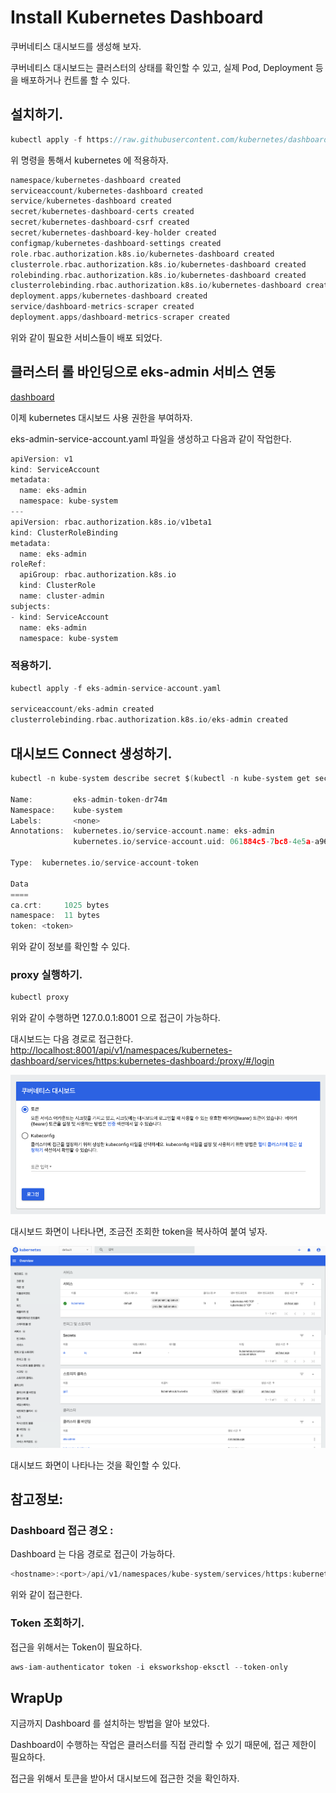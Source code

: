 # Install Kubernetes Dashboard

쿠버네티스 대시보드를 생성해 보자. 

쿠버네티스 대시보드는 클러스터의 상태를 확인할 수 있고, 실제 Pod, Deployment 등을 배포하거나 컨트롤 할 수 있다. 

## 설치하기. 

```go
kubectl apply -f https://raw.githubusercontent.com/kubernetes/dashboard/v2.0.5/aio/deploy/recommended.yaml
```

위 명령을 통해서 kubernetes 에 적용하자. 

```go
namespace/kubernetes-dashboard created
serviceaccount/kubernetes-dashboard created
service/kubernetes-dashboard created
secret/kubernetes-dashboard-certs created
secret/kubernetes-dashboard-csrf created
secret/kubernetes-dashboard-key-holder created
configmap/kubernetes-dashboard-settings created
role.rbac.authorization.k8s.io/kubernetes-dashboard created
clusterrole.rbac.authorization.k8s.io/kubernetes-dashboard created
rolebinding.rbac.authorization.k8s.io/kubernetes-dashboard created
clusterrolebinding.rbac.authorization.k8s.io/kubernetes-dashboard created
deployment.apps/kubernetes-dashboard created
service/dashboard-metrics-scraper created
deployment.apps/dashboard-metrics-scraper created
```

위와 같이 필요한 서비스들이 배포 되었다. 

## 클러스터 롤 바인딩으로 eks-admin 서비스 연동 

[dashboard](https://docs.aws.amazon.com/ko_kr/eks/latest/userguide/dashboard-tutorial.html)

이제 kubernetes 대시보드 사용 권한을 부여하자. 

eks-admin-service-account.yaml 파일을 생성하고 다음과 같이 작업한다. 

```go
apiVersion: v1
kind: ServiceAccount
metadata:
  name: eks-admin
  namespace: kube-system
---
apiVersion: rbac.authorization.k8s.io/v1beta1
kind: ClusterRoleBinding
metadata:
  name: eks-admin
roleRef:
  apiGroup: rbac.authorization.k8s.io
  kind: ClusterRole
  name: cluster-admin
subjects:
- kind: ServiceAccount
  name: eks-admin
  namespace: kube-system
```

### 적용하기. 

```go
kubectl apply -f eks-admin-service-account.yaml

serviceaccount/eks-admin created
clusterrolebinding.rbac.authorization.k8s.io/eks-admin created
```

## 대시보드 Connect 생성하기. 

```go
kubectl -n kube-system describe secret $(kubectl -n kube-system get secret | grep eks-admin | awk '{print $1}')

Name:         eks-admin-token-dr74m
Namespace:    kube-system
Labels:       <none>
Annotations:  kubernetes.io/service-account.name: eks-admin
              kubernetes.io/service-account.uid: 061884c5-7bc8-4e5a-a966-adf4c1060be1

Type:  kubernetes.io/service-account-token

Data
====
ca.crt:     1025 bytes
namespace:  11 bytes
token: <token>
```

위와 같이 정보를 확인할 수 있다. 

### proxy 실행하기. 

```go
kubectl proxy
```

위와 같이 수행하면 127.0.0.1:8001 으로 접근이 가능하다. 

대시보드는 다음 경로로 접근한다. [http://localhost:8001/api/v1/namespaces/kubernetes-dashboard/services/https:kubernetes-dashboard:/proxy/#/login](http://localhost:8001/api/v1/namespaces/kubernetes-dashboard/services/https:kubernetes-dashboard:/proxy/#/login)

![dashboard01](imgs/dashboard01.png)

대시보드 화면이 나타나면, 조금전 조회한 token을 복사하여 붙여 넣자. 

![dashboard02](imgs/dashboard02.png)

대시보드 화면이 나타나는 것을 확인할 수 있다. 

## 참고정보: 

### Dashboard 접근 경오 :

Dashboard 는 다음 경로로 접근이 가능하다. 

```go
<hostname>:<port>/api/v1/namespaces/kube-system/services/https:kubernetes-dashboard:/proxy/
```

위와 같이 접근한다. 

### Token 조회하기. 
 
접근을 위해서는 Token이 필요하다. 

```go
aws-iam-authenticator token -i eksworkshop-eksctl --token-only
```

## WrapUp

지금까지 Dashboard 를 설치하는 방법을 알아 보았다. 

Dashboard이 수행하는 작업은 클러스터를 직접 관리할 수 있기 때문에, 접근 제한이 필요하다. 

접근을 위해서 토큰을 받아서 대시보드에 접근한 것을 확인하자. 




